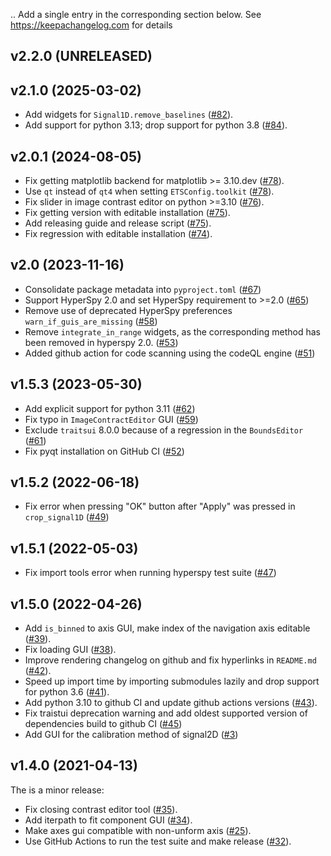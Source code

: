 ..
  Add a single entry in the corresponding section below.
  See https://keepachangelog.com for details

## v2.2.0 (UNRELEASED)

## v2.1.0 (2025-03-02)

* Add widgets for `Signal1D.remove_baselines` ([#82](https://github.com/hyperspy/hyperspy_gui_traitsui/pull/82)).
* Add support for python 3.13; drop support for python 3.8 ([#84](https://github.com/hyperspy/hyperspy_gui_traitsui/pull/84)).

## v2.0.1 (2024-08-05)

* Fix getting matplotlib backend for matplotlib >= 3.10.dev ([#78](https://github.com/hyperspy/hyperspy_gui_traitsui/pull/78)).
* Use `qt` instead of `qt4` when setting `ETSConfig.toolkit` ([#78](https://github.com/hyperspy/hyperspy_gui_traitsui/pull/78)).
* Fix slider in image contrast editor on python >=3.10 ([#76](https://github.com/hyperspy/hyperspy_gui_traitsui/pull/76)).
* Fix getting version with editable installation ([#75](https://github.com/hyperspy/hyperspy_gui_traitsui/pull/75)).
* Add releasing guide and release script ([#75](https://github.com/hyperspy/hyperspy_gui_traitsui/pull/75)).
* Fix regression with editable installation ([#74](https://github.com/hyperspy/hyperspy_gui_traitsui/pull/74)).

## v2.0 (2023-11-16)

* Consolidate package metadata into `pyproject.toml` ([#67](https://github.com/hyperspy/hyperspy_gui_traitsui/pull/67))
* Support HyperSpy 2.0 and set HyperSpy requirement to >=2.0 ([#65](https://github.com/hyperspy/hyperspy_gui_traitsui/pull/65))
* Remove use of deprecated HyperSpy preferences `warn_if_guis_are_missing` ([#58](https://github.com/hyperspy/hyperspy_gui_traitsui/pull/58))
* Remove `integrate_in_range` widgets, as the corresponding method has been removed in hyperspy 2.0. ([#53](https://github.com/hyperspy/hyperspy_gui_traitsui/pull/53))
* Added github action for code scanning using the codeQL engine ([#51](https://github.com/hyperspy/hyperspy_gui_traitsui/pull/51))

## v1.5.3 (2023-05-30)

* Add explicit support for python 3.11 ([#62](https://github.com/hyperspy/hyperspy_gui_traitsui/pull/62))
* Fix typo in `ImageContractEditor` GUI ([#59](https://github.com/hyperspy/hyperspy_gui_traitsui/pull/59))
* Exclude `traitsui` 8.0.0 because of a regression in the `BoundsEditor` ([#61](https://github.com/hyperspy/hyperspy_gui_traitsui/pull/61))
* Fix pyqt installation on GitHub CI ([#52](https://github.com/hyperspy/hyperspy_gui_traitsui/pull/52))

## v1.5.2 (2022-06-18)

* Fix error when pressing "OK" button after "Apply" was pressed in `crop_signal1D` ([#49](https://github.com/hyperspy/hyperspy_gui_traitsui/pull/49))

## v1.5.1 (2022-05-03)

* Fix import tools error when running hyperspy test suite ([#47](https://github.com/hyperspy/hyperspy_gui_traitsui/pull/47))

## v1.5.0 (2022-04-26)

* Add `is_binned` to axis GUI, make index of the navigation axis editable ([#39](https://github.com/hyperspy/hyperspy_gui_traitsui/pull/39)).
* Fix loading GUI ([#38](https://github.com/hyperspy/hyperspy_gui_traitsui/pull/38)).
* Improve rendering changelog on github and fix hyperlinks in `README.md` ([#42](https://github.com/hyperspy/hyperspy_gui_traitsui/pull/42)).
* Speed up import time by importing submodules lazily and drop support for python 3.6 ([#41](https://github.com/hyperspy/hyperspy_gui_traitsui/pull/41)).
* Add python 3.10 to github CI and update github actions versions ([#43](https://github.com/hyperspy/hyperspy_gui_traitsui/pull/43)).
* Fix traistui deprecation warning and add oldest supported version of dependencies build to github CI ([#45](https://github.com/hyperspy/hyperspy_gui_traitsui/pull/45))
* Add GUI for the calibration method of signal2D ([#3](https://github.com/hyperspy/hyperspy_gui_traitsui/pull/3))

## v1.4.0 (2021-04-13)

The is a minor release:

* Fix closing contrast editor tool ([#35](https://github.com/hyperspy/hyperspy_gui_traitsui/pull/35)).
* Add iterpath to fit component GUI ([#34](https://github.com/hyperspy/hyperspy_gui_traitsui/pull/34)).
* Make axes gui compatible with non-unform axis ([#25](https://github.com/hyperspy/hyperspy_gui_traitsui/pull/25)).
* Use GitHub Actions to run the test suite and make release ([#32](https://github.com/hyperspy/hyperspy_gui_traitsui/pull/32)).
